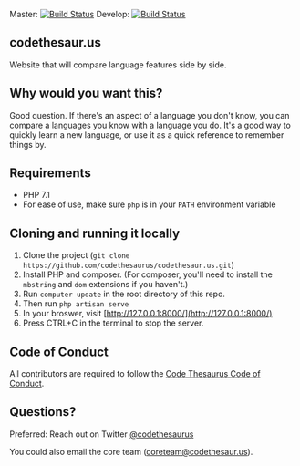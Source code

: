 Master: [![Build Status](https://travis-ci.com/codethesaurus/codethesaur.us.svg?branch=master)](https://travis-ci.com/codethesaurus/codethesaur.us)
Develop: [![Build Status](https://travis-ci.com/codethesaurus/codethesaur.us.svg?branch=develop)](https://travis-ci.com/codethesaurus/codethesaur.us)

## codethesaur.us
Website that will compare language features side by side.
 
## Why would you want this?
Good question. If there's an aspect of a language you don't know, you can compare a languages you know with a language you do. It's a good way to quickly learn a new language, or use it as a quick reference to remember things by.
 
## Requirements

* PHP 7.1
* For ease of use, make sure `php` is in your `PATH` environment variable

## Cloning and running it locally
1. Clone the project (`git clone https://github.com/codethesaurus/codethesaur.us.git`)
1. Install PHP and composer. (For composer, you'll need to install the `mbstring` and `dom` extensions if you haven't.)
1. Run `computer update` in the root directory of this repo.
2. Then run `php artisan serve`
3. In your broswer, visit [http://127.0.0.1:8000/](http://127.0.0.1:8000/)
4. Press CTRL+C in the terminal to stop the server.

## Code of Conduct

All contributors are required to follow the [Code Thesaurus Code of Conduct](CODE_OF_CONDUCT.md).

## Questions?

Preferred: Reach out on Twitter [@codethesaurus](https://twitter.com/codethesaurus)
 
You could also email the core team (coreteam@codethesaur.us).
